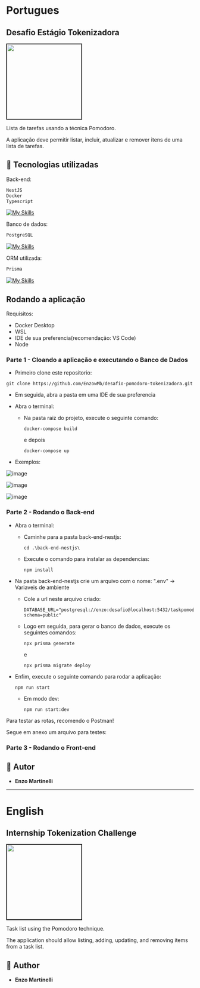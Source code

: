 # Portugues

## Desafio Estágio Tokenizadora

<div>
  <img src="https://github.com/user-attachments/assets/87cc1d01-a65e-428e-9cc2-327ad9c3f721" width="200px" border="2px solid"><p>Lista de tarefas usando a técnica Pomodoro.</p>
  <p>A aplicação deve permitir listar, incluir, atualizar e remover itens de uma lista de tarefas.</p>
</div>

## 🔨 Tecnologias utilizadas
Back-end:
```bash
NestJS
Docker
Typescript
```
[![My Skills](https://skillicons.dev/icons?i=nestjs,docker,typescript)](https://skillicons.dev)

Banco de dados:

```bash
PostgreSQL
```

[![My Skills](https://skillicons.dev/icons?i=postgresql)](https://skillicons.dev)

ORM utilizada:
```bash
Prisma
```

[![My Skills](https://skillicons.dev/icons?i=prisma)](https://skillicons.dev)

## Rodando a aplicação

Requisitos:
  - Docker Desktop
  - WSL
  - IDE de sua preferencia(recomendação: VS Code)
  - Node

### Parte 1 - Cloando a aplicação e executando o Banco de Dados

- Primeiro clone este repositorio:
```
git clone https://github.com/EnzowMb/desafio-pomodoro-tokenizadora.git
```

- Em seguida, abra a pasta em uma IDE de sua preferencia

- Abra o terminal:
  - Na pasta raiz do projeto, execute o seguinte comando:
    ```
    docker-compose build
    ```
    e depois
    
    ```
    docker-compose up
    ```
    
- Exemplos:

![image](https://github.com/user-attachments/assets/676504ac-efe2-4afe-8df9-dc8989c08503)

![image](https://github.com/user-attachments/assets/9584a48c-c3c9-4755-97e4-6a70696665ed)

![image](https://github.com/user-attachments/assets/131b69b4-34b6-4b23-9c19-d89069d08123)

### Parte 2 - Rodando o Back-end

- Abra o terminal:
  - Caminhe para a pasta back-end-nestjs:
    ```
    cd .\back-end-nestjs\
    ```
  - Execute o comando para instalar as dependencias:
    ```
    npm install
    ```

- Na pasta back-end-nestjs crie um arquivo com o nome: ".env" -> Variaveis de ambiente
  - Cole a url neste arquivo criado:
    ```
    DATABASE_URL="postgresql://enzo:desafio@localhost:5432/taskpomodoro?schema=public"
    ```
  - Logo em seguida, para gerar o banco de dados, execute os seguintes comandos:
    ```
    npx prisma generate
    ```
    e
    ```
    npx prisma migrate deploy
    ```
    
- Enfim, execute o seguinte comando para rodar a aplicação:
  ```
  npm run start
  ```
  - Em modo dev:
    ```
    npm run start:dev
    ```

Para testar as rotas, recomendo o Postman!

Segue em anexo um arquivo para testes:

### Parte 3 - Rodando o Front-end

## 👥 Autor

- **Enzo Martinelli**

<hr>

# English

## Internship Tokenization Challenge

<div>
  <img src="https://github.com/user-attachments/assets/87cc1d01-a65e-428e-9cc2-327ad9c3f721" width="200px" border="2px solid"><p>Task list using the Pomodoro technique.</p>
  <p>The application should allow listing, adding, updating, and removing items from a task list.</p>
</div>

## 👥 Author

- **Enzo Martinelli**
